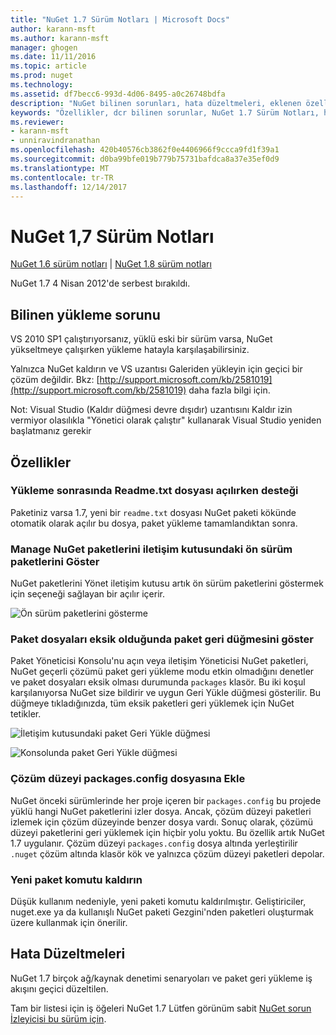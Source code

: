 ```yaml
---
title: "NuGet 1.7 Sürüm Notları | Microsoft Docs"
author: karann-msft
ms.author: karann-msft
manager: ghogen
ms.date: 11/11/2016
ms.topic: article
ms.prod: nuget
ms.technology: 
ms.assetid: df7becc6-993d-4d06-8495-a0c26748bdfa
description: "NuGet bilinen sorunları, hata düzeltmeleri, eklenen özellikleri ve dcr dahil olmak üzere 1.7 için sürüm notları."
keywords: "Özellikler, dcr bilinen sorunlar, NuGet 1.7 Sürüm Notları, hata düzeltmeleri eklendi"
ms.reviewer:
- karann-msft
- unniravindranathan
ms.openlocfilehash: 420b40576cb3862f0e4406966f9ccca9fd1f39a1
ms.sourcegitcommit: d0ba99bfe019b779b75731bafdca8a37e35ef0d9
ms.translationtype: MT
ms.contentlocale: tr-TR
ms.lasthandoff: 12/14/2017
---
```

# <a name="nuget-17-release-notes"></a>NuGet 1,7 Sürüm Notları

[NuGet 1.6 sürüm notları](../release-notes/nuget-1.6.md) | [NuGet 1.8 sürüm notları](../release-notes/nuget-1.8.md)

NuGet 1.7 4 Nisan 2012'de serbest bırakıldı.

## <a name="known-installation-issue"></a>Bilinen yükleme sorunu
VS 2010 SP1 çalıştırıyorsanız, yüklü eski bir sürüm varsa, NuGet yükseltmeye çalışırken yükleme hatayla karşılaşabilirsiniz.

Yalnızca NuGet kaldırın ve VS uzantısı Galeriden yükleyin için geçici bir çözüm değildir.  Bkz: [http://support.microsoft.com/kb/2581019](http://support.microsoft.com/kb/2581019) daha fazla bilgi için.

Not: Visual Studio (Kaldır düğmesi devre dışıdır) uzantısını Kaldır izin vermiyor olasılıkla "Yönetici olarak çalıştır" kullanarak Visual Studio yeniden başlatmanız gerekir

## <a name="features"></a>Özellikler

### <a name="support-opening-readmetxt-file-after-installation"></a>Yükleme sonrasında Readme.txt dosyası açılırken desteği
Paketiniz varsa 1.7, yeni bir `readme.txt` dosyası NuGet paketi kökünde otomatik olarak açılır bu dosya, paket yükleme tamamlandıktan sonra.

### <a name="show-prerelease-packages-in-the-manage-nuget-packages-dialog"></a>Manage NuGet paketlerini iletişim kutusundaki ön sürüm paketlerini Göster
NuGet paketlerini Yönet iletişim kutusu artık ön sürüm paketlerini göstermek için seçeneği sağlayan bir açılır içerir.

![Ön sürüm paketlerini gösterme](./media/prerelease-dropdown.png)

### <a name="show-package-restore-button-when-package-files-are-missing"></a>Paket dosyaları eksik olduğunda paket geri düğmesini göster
Paket Yöneticisi Konsolu'nu açın veya iletişim Yöneticisi NuGet paketleri, NuGet geçerli çözümü paket geri yükleme modu etkin olmadığını denetler ve paket dosyaları eksik olması durumunda `packages` klasör. Bu iki koşul karşılanıyorsa NuGet size bildirir ve uygun Geri Yükle düğmesi gösterilir. Bu düğmeye tıkladığınızda, tüm eksik paketleri geri yüklemek için NuGet tetikler.

![İletişim kutusundaki paket Geri Yükle düğmesi](./media/packagerestore-dialog.png)

![Konsolunda paket Geri Yükle düğmesi](./media/packagerestore-console.png)

### <a name="add-solution-level-packagesconfig-file"></a>Çözüm düzeyi packages.config dosyasına Ekle
NuGet önceki sürümlerinde her proje içeren bir `packages.config` bu projede yüklü hangi NuGet paketlerini izler dosya. Ancak, çözüm düzeyi paketleri izlemek için çözüm düzeyinde benzer dosya vardı. Sonuç olarak, çözümü düzeyi paketlerini geri yüklemek için hiçbir yolu yoktu.
Bu özellik artık NuGet 1.7 uygulanır. Çözüm düzeyi `packages.config` dosya altında yerleştirilir `.nuget` çözüm altında klasör kök ve yalnızca çözüm düzeyi paketleri depolar.

### <a name="remove-new-package-command"></a>Yeni paket komutu kaldırın
Düşük kullanım nedeniyle, yeni paketi komutu kaldırılmıştır. Geliştiriciler, nuget.exe ya da kullanışlı NuGet paketi Gezgini'nden paketleri oluşturmak üzere kullanmak için önerilir.

## <a name="bug-fixes"></a>Hata Düzeltmeleri
NuGet 1.7 birçok ağ/kaynak denetimi senaryoları ve paket geri yükleme iş akışını geçici düzeltilen.

Tam bir listesi için iş öğeleri NuGet 1.7 Lütfen görünüm sabit [NuGet sorun İzleyicisi bu sürüm için](http://nuget.codeplex.com/workitem/list/advanced?keyword=&status=Closed&type=All&priority=All&release=NuGet%201.7&assignedTo=All&component=All&sortField=Votes&sortDirection=Descending&page=0).
